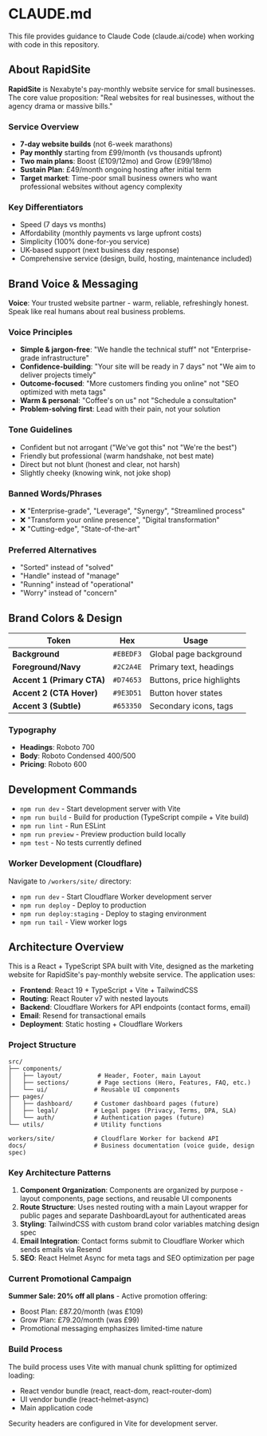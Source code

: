 # CLAUDE.md

This file provides guidance to Claude Code (claude.ai/code) when working with code in this repository.

## About RapidSite

**RapidSite** is Nexabyte's pay-monthly website service for small businesses. The core value proposition: "Real websites for real businesses, without the agency drama or massive bills."

### Service Overview
- **7-day website builds** (not 6-week marathons)
- **Pay monthly** starting from £99/month (vs thousands upfront)
- **Two main plans**: Boost (£109/12mo) and Grow (£99/18mo)
- **Sustain Plan**: £49/month ongoing hosting after initial term
- **Target market**: Time-poor small business owners who want professional websites without agency complexity

### Key Differentiators
- Speed (7 days vs months)
- Affordability (monthly payments vs large upfront costs)
- Simplicity (100% done-for-you service)
- UK-based support (next business day response)
- Comprehensive service (design, build, hosting, maintenance included)

## Brand Voice & Messaging

**Voice**: Your trusted website partner - warm, reliable, refreshingly honest. Speak like real humans about real business problems.

### Voice Principles
- **Simple & jargon-free**: "We handle the technical stuff" not "Enterprise-grade infrastructure"
- **Confidence-building**: "Your site will be ready in 7 days" not "We aim to deliver projects timely"
- **Outcome-focused**: "More customers finding you online" not "SEO optimized with meta tags"
- **Warm & personal**: "Coffee's on us" not "Schedule a consultation"
- **Problem-solving first**: Lead with their pain, not your solution

### Tone Guidelines
- Confident but not arrogant ("We've got this" not "We're the best")
- Friendly but professional (warm handshake, not best mate)
- Direct but not blunt (honest and clear, not harsh)
- Slightly cheeky (knowing wink, not joke shop)

### Banned Words/Phrases
- ❌ "Enterprise-grade", "Leverage", "Synergy", "Streamlined process"
- ❌ "Transform your online presence", "Digital transformation"
- ❌ "Cutting-edge", "State-of-the-art"

### Preferred Alternatives
- "Sorted" instead of "solved"
- "Handle" instead of "manage" 
- "Running" instead of "operational"
- "Worry" instead of "concern"

## Brand Colors & Design

| Token | Hex | Usage |
|-------|-----|-------|
| **Background** | `#EBEDF3` | Global page background |
| **Foreground/Navy** | `#2C2A4E` | Primary text, headings |
| **Accent 1 (Primary CTA)** | `#D74653` | Buttons, price highlights |
| **Accent 2 (CTA Hover)** | `#9E3D51` | Button hover states |
| **Accent 3 (Subtle)** | `#653350` | Secondary icons, tags |

### Typography
- **Headings**: Roboto 700
- **Body**: Roboto Condensed 400/500
- **Pricing**: Roboto 600

## Development Commands

- `npm run dev` - Start development server with Vite
- `npm run build` - Build for production (TypeScript compile + Vite build)
- `npm run lint` - Run ESLint
- `npm run preview` - Preview production build locally
- `npm test` - No tests currently defined

### Worker Development (Cloudflare)

Navigate to `/workers/site/` directory:
- `npm run dev` - Start Cloudflare Worker development server
- `npm run deploy` - Deploy to production
- `npm run deploy:staging` - Deploy to staging environment
- `npm run tail` - View worker logs

## Architecture Overview

This is a React + TypeScript SPA built with Vite, designed as the marketing website for RapidSite's pay-monthly website service. The application uses:

- **Frontend**: React 19 + TypeScript + Vite + TailwindCSS
- **Routing**: React Router v7 with nested layouts
- **Backend**: Cloudflare Workers for API endpoints (contact forms, email)
- **Email**: Resend for transactional emails
- **Deployment**: Static hosting + Cloudflare Workers

### Project Structure

```
src/
├── components/
│   ├── layout/          # Header, Footer, main Layout
│   ├── sections/        # Page sections (Hero, Features, FAQ, etc.)
│   └── ui/             # Reusable UI components
├── pages/
│   ├── dashboard/      # Customer dashboard pages (future)
│   ├── legal/          # Legal pages (Privacy, Terms, DPA, SLA)
│   └── auth/           # Authentication pages (future)
└── utils/              # Utility functions

workers/site/           # Cloudflare Worker for backend API
docs/                   # Business documentation (voice guide, design spec)
```

### Key Architecture Patterns

1. **Component Organization**: Components are organized by purpose - layout components, page sections, and reusable UI components
2. **Route Structure**: Uses nested routing with a main Layout wrapper for public pages and separate DashboardLayout for authenticated areas
3. **Styling**: TailwindCSS with custom brand color variables matching design spec
4. **Email Integration**: Contact forms submit to Cloudflare Worker which sends emails via Resend
5. **SEO**: React Helmet Async for meta tags and SEO optimization per page

### Current Promotional Campaign

**Summer Sale: 20% off all plans** - Active promotion offering:
- Boost Plan: £87.20/month (was £109)
- Grow Plan: £79.20/month (was £99)
- Promotional messaging emphasizes limited-time nature

### Build Process

The build process uses Vite with manual chunk splitting for optimized loading:
- React vendor bundle (react, react-dom, react-router-dom)
- UI vendor bundle (react-helmet-async)
- Main application code

Security headers are configured in Vite for development server.